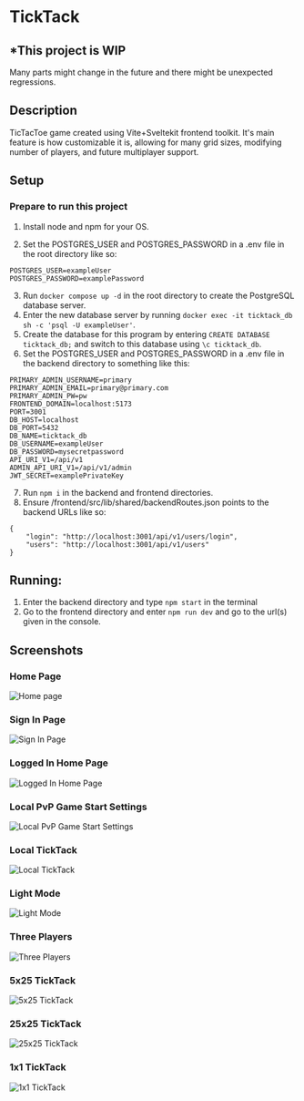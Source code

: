
# TickTack

## *This project is WIP

Many parts might change in the future and there might be unexpected regressions.

## Description

TicTacToe game created using Vite+Sveltekit frontend toolkit.
It's main feature is how customizable it is, allowing for many grid sizes, modifying number of players, and future multiplayer support.

## Setup

### Prepare to run this project 

1. Install node and npm for your OS.

2. Set the POSTGRES_USER and POSTGRES_PASSWORD in a .env file in the root directory like so:
```
POSTGRES_USER=exampleUser
POSTGRES_PASSWORD=examplePassword
```

3. Run `docker compose up -d` in the root directory to create the PostgreSQL database server.
4. Enter the new database server by running `docker exec -it ticktack_db sh -c 'psql -U exampleUser'`.
5. Create the database for this program by entering `CREATE DATABASE ticktack_db;` and switch to this database using `\c ticktack_db`.
6. Set the POSTGRES_USER and POSTGRES_PASSWORD in a .env file in the backend directory to something like this:
```
PRIMARY_ADMIN_USERNAME=primary
PRIMARY_ADMIN_EMAIL=primary@primary.com
PRIMARY_ADMIN_PW=pw
FRONTEND_DOMAIN=localhost:5173
PORT=3001
DB_HOST=localhost
DB_PORT=5432
DB_NAME=ticktack_db
DB_USERNAME=exampleUser
DB_PASSWORD=mysecretpassword
API_URI_V1=/api/v1
ADMIN_API_URI_V1=/api/v1/admin
JWT_SECRET=examplePrivateKey
```
7. Run `npm i` in the backend and frontend directories.
8. Ensure /frontend/src/lib/shared/backendRoutes.json points to the backend URLs like so:
```
{
    "login": "http://localhost:3001/api/v1/users/login",
    "users": "http://localhost:3001/api/v1/users"
}
```
    
## Running:

1. Enter the backend directory and type `npm start` in the terminal
2. Go to the frontend directory and enter `npm run dev` and go to the url(s) given in the console.

## Screenshots

### Home Page

![Home page](/screenshots/home.png "Home page")

### Sign In Page

![Sign In Page](/screenshots/sign_in.png "Sign In Page")

### Logged In Home Page

![Logged In Home Page](/screenshots/home_logged_in.png "Logged In Home Page")

### Local PvP Game Start Settings

![Local PvP Game Start Settings](/screenshots/local_pvp_game_settings.png "Local PvP Game Start Settings")

### Local TickTack

![Local TickTack](/screenshots/local_ticktack.png "Local TickTack")

### Light Mode

![Light Mode](/screenshots/light_mode.png "Light Mode")

### Three Players
![Three Players](/screenshots/three_players.png "Three Players")

### 5x25 TickTack

![5x25 TickTack](/screenshots/5x25_ticktack.png "5x25 TickTack")

### 25x25 TickTack

![25x25 TickTack](/screenshots/25x25_winLen20.png "25x25 TickTack")

### 1x1 TickTack

![1x1 TickTack](/screenshots/1x1_ticktack.png "1x1 TickTack")
